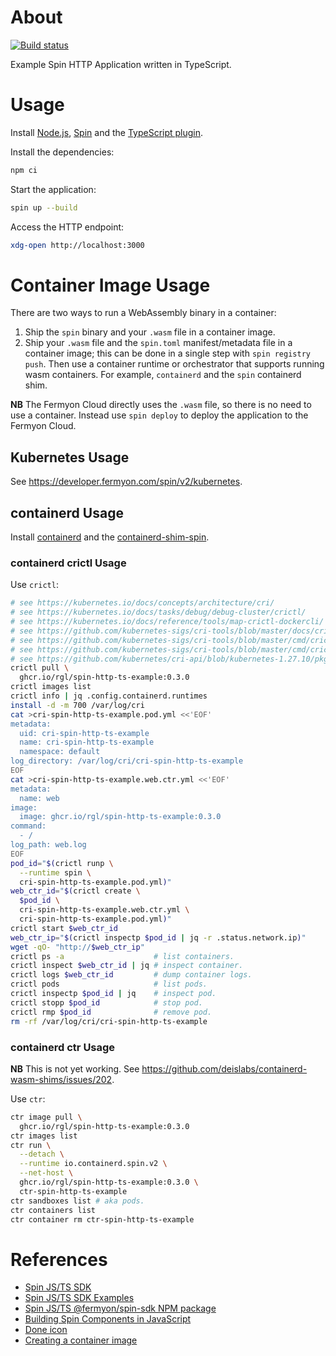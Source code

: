 # About

[![Build status](https://github.com/rgl/spin-http-ts-example/workflows/build/badge.svg)](https://github.com/rgl/spin-http-ts-example/actions?query=workflow%3Abuild)

Example Spin HTTP Application written in TypeScript.

# Usage

Install [Node.js](https://github.com/nodejs/node), [Spin](https://github.com/fermyon/spin) and the [TypeScript plugin](https://github.com/fermyon/spin-js-sdk).

Install the dependencies:

```bash
npm ci
```

Start the application:

```bash
spin up --build
```

Access the HTTP endpoint:

```bash
xdg-open http://localhost:3000
```

# Container Image Usage

There are two ways to run a WebAssembly binary in a container:

1. Ship the `spin` binary and your `.wasm` file in a container image.
2. Ship your `.wasm` file and the `spin.toml` manifest/metadata file in a
   container image; this can be done in a single step with
   `spin registry push`. Then use a container runtime or orchestrator that
   supports running wasm containers. For example, `containerd` and the
   `spin` containerd shim.

**NB** The Fermyon Cloud directly uses the `.wasm` file, so there is no need to
use a container. Instead use `spin deploy` to deploy the application to the
Fermyon Cloud.

## Kubernetes Usage

See https://developer.fermyon.com/spin/v2/kubernetes.

## containerd Usage

Install [containerd](https://github.com/moby/containerd) and the [containerd-shim-spin](https://github.com/deislabs/containerd-wasm-shims/tree/main/containerd-shim-spin).

### containerd crictl Usage

Use `crictl`:

```bash
# see https://kubernetes.io/docs/concepts/architecture/cri/
# see https://kubernetes.io/docs/tasks/debug/debug-cluster/crictl/
# see https://kubernetes.io/docs/reference/tools/map-crictl-dockercli/
# see https://github.com/kubernetes-sigs/cri-tools/blob/master/docs/crictl.md
# see https://github.com/kubernetes-sigs/cri-tools/blob/master/cmd/crictl/sandbox.go
# see https://github.com/kubernetes-sigs/cri-tools/blob/master/cmd/crictl/container.go
# see https://github.com/kubernetes/cri-api/blob/kubernetes-1.27.10/pkg/apis/runtime/v1/api.proto
crictl pull \
  ghcr.io/rgl/spin-http-ts-example:0.3.0
crictl images list
crictl info | jq .config.containerd.runtimes
install -d -m 700 /var/log/cri
cat >cri-spin-http-ts-example.pod.yml <<'EOF'
metadata:
  uid: cri-spin-http-ts-example
  name: cri-spin-http-ts-example
  namespace: default
log_directory: /var/log/cri/cri-spin-http-ts-example
EOF
cat >cri-spin-http-ts-example.web.ctr.yml <<'EOF'
metadata:
  name: web
image:
  image: ghcr.io/rgl/spin-http-ts-example:0.3.0
command:
  - /
log_path: web.log
EOF
pod_id="$(crictl runp \
  --runtime spin \
  cri-spin-http-ts-example.pod.yml)"
web_ctr_id="$(crictl create \
  $pod_id \
  cri-spin-http-ts-example.web.ctr.yml \
  cri-spin-http-ts-example.pod.yml)"
crictl start $web_ctr_id
web_ctr_ip="$(crictl inspectp $pod_id | jq -r .status.network.ip)"
wget -qO- "http://$web_ctr_ip"
crictl ps -a                    # list containers.
crictl inspect $web_ctr_id | jq # inspect container.
crictl logs $web_ctr_id         # dump container logs.
crictl pods                     # list pods.
crictl inspectp $pod_id | jq    # inspect pod.
crictl stopp $pod_id            # stop pod.
crictl rmp $pod_id              # remove pod.
rm -rf /var/log/cri/cri-spin-http-ts-example
```

### containerd ctr Usage

**NB** This is not yet working. See https://github.com/deislabs/containerd-wasm-shims/issues/202.

Use `ctr`:

```bash
ctr image pull \
  ghcr.io/rgl/spin-http-ts-example:0.3.0
ctr images list
ctr run \
  --detach \
  --runtime io.containerd.spin.v2 \
  --net-host \
  ghcr.io/rgl/spin-http-ts-example:0.3.0 \
  ctr-spin-http-ts-example
ctr sandboxes list # aka pods.
ctr containers list
ctr container rm ctr-spin-http-ts-example
```

# References

* [Spin JS/TS SDK](https://github.com/fermyon/spin-js-sdk)
* [Spin JS/TS SDK Examples](https://github.com/fermyon/spin-js-sdk/tree/main/examples)
* [Spin JS/TS @fermyon/spin-sdk NPM package](https://www.npmjs.com/package/@fermyon/spin-sdk)
* [Building Spin Components in JavaScript](https://developer.fermyon.com/spin/v2/javascript-components)
* [Done icon](https://icons8.com/icon/uw-X2j32n7Xp/done)
* [Creating a container image](https://github.com/deislabs/containerd-wasm-shims/blob/main/containerd-shim-spin/quickstart.md#creating-a-container-image)
